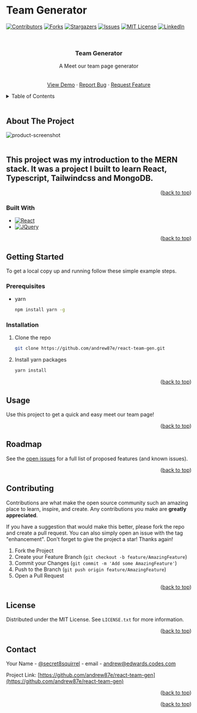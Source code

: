   # Team Generator
  
<a name="readme-top"></a>

[![Contributors][contributors-shield]][contributors-url]
[![Forks][forks-shield]][forks-url]
[![Stargazers][stars-shield]][stars-url]
[![Issues][issues-shield]][issues-url]
[![MIT License][license-shield]][license-url]
[![LinkedIn][linkedin-shield]][linkedin-url]



<!-- PROJECT LOGO -->
<br />
<div align="center">
  </a>

<h3 align="center">Team Generator</h3>

  <p align="center">
    A Meet our team page generator
    <br />
    <br />
    <br />
    <a href="https://react-team-ae-genie.herokuapp.com/">View Demo</a>
    ·
    <a href="https://github.com/andrew87e/react-team-gen/issues">Report Bug</a>
    ·
    <a href="https://github.com/andrew87e/react-team-gen/issues">Request Feature</a>
  </p>
</div>



<!-- TABLE OF CONTENTS -->
<details>
  <summary>Table of Contents</summary>
  <ol>
    <li>
      <a href="#about-the-project">About The Project</a>
      <ul>
        <li><a href="#built-with">Built With</a></li>
      </ul>
    </li>
    <li>
      <a href="#getting-started">Getting Started</a>
      <ul>
        <li><a href="#prerequisites">Prerequisites</a></li>
        <li><a href="#installation">Installation</a></li>
      </ul>
    </li>
    <li><a href="#usage">Usage</a></li>
    <li><a href="#roadmap">Roadmap</a></li>
    <li><a href="#contributing">Contributing</a></li>
    <li><a href="#license">License</a></li>
    <li><a href="#contact">Contact</a></li>
    <li><a href="#acknowledgments">Acknowledgments</a></li>
  </ol>
</details>

<br>


<!-- ABOUT THE PROJECT -->
## About The Project

![product-screenshot](https://i.imgur.com/942E7MF.png)
<br>
<br>


## This project was my introduction to the MERN stack. It was a project I built to learn React, Typescript, Tailwindcss and MongoDB.

<p align="right">(<a href="#readme-top">back to top</a>)</p>



### Built With

* [![React][React.js]][React-url]
* [![JQuery][JQuery.com]][JQuery-url]

<p align="right">(<a href="#readme-top">back to top</a>)</p>



<!-- GETTING STARTED -->
## Getting Started

To get a local copy up and running follow these simple example steps.

### Prerequisites
* yarn
  ```sh
  npm install yarn -g
  ```

### Installation

1. Clone the repo
   ```sh
   git clone https://github.com/andrew87e/react-team-gen.git
   ```
2. Install yarn packages
   ```sh
   yarn install
   ```

<p align="right">(<a href="#readme-top">back to top</a>)</p>


<!-- USAGE EXAMPLES -->
## Usage

Use this project to get a quick and easy meet our team page!

<p align="right">(<a href="#readme-top">back to top</a>)</p>



<!-- ROADMAP -->
## Roadmap

See the [open issues](https://github.com/andrew87e/react-team-gen/issues) for a full list of proposed features (and known issues).

<p align="right">(<a href="#readme-top">back to top</a>)</p>



<!-- CONTRIBUTING -->
## Contributing

Contributions are what make the open source community such an amazing place to learn, inspire, and create. Any contributions you make are **greatly appreciated**.

If you have a suggestion that would make this better, please fork the repo and create a pull request. You can also simply open an issue with the tag "enhancement".
Don't forget to give the project a star! Thanks again!

1. Fork the Project
2. Create your Feature Branch (`git checkout -b feature/AmazingFeature`)
3. Commit your Changes (`git commit -m 'Add some AmazingFeature'`)
4. Push to the Branch (`git push origin feature/AmazingFeature`)
5. Open a Pull Request

<p align="right">(<a href="#readme-top">back to top</a>)</p>



<!-- LICENSE -->
## License

Distributed under the MIT License. See `LICENSE.txt` for more information.

<p align="right">(<a href="#readme-top">back to top</a>)</p>



<!-- CONTACT -->
## Contact

Your Name - [@secret8squirrel](https://twitter.com/secret8squirrel) - email - andrew@edwards.codes.com

Project Link: [https://github.com/andrew87e/react-team-gen](https://github.com/andrew87e/react-team-gen)

<p align="right">(<a href="#readme-top">back to top</a>)</p>

<p align="right">(<a href="#readme-top">back to top</a>)</p>



<!-- MARKDOWN LINKS & IMAGES -->
<!-- https://www.markdownguide.org/basic-syntax/#reference-style-links -->
[contributors-shield]: https://img.shields.io/github/contributors/andrew87e/react-team-gen.svg?style=for-the-badge
[contributors-url]: https://github.com/andrew87e/react-team-gen/graphs/contributors
[forks-shield]: https://img.shields.io/github/forks/andrew87e/react-team-gen.svg?style=for-the-badge
[forks-url]: https://github.com/andrew87e/react-team-gen/network/members
[stars-shield]: https://img.shields.io/github/stars/andrew87e/react-team-gen.svg?style=for-the-badge
[stars-url]: https://github.com/andrew87e/react-team-gen/stargazers
[issues-shield]: https://img.shields.io/github/issues/andrew87e/react-team-gen.svg?style=for-the-badge
[issues-url]: https://github.com/andrew87e/react-team-gen/issues
[license-shield]: https://img.shields.io/github/license/andrew87e/react-team-gen.svg?style=for-the-badge
[license-url]: https://github.com/andrew87e/react-team-gen/blob/master/LICENSE.txt
[linkedin-shield]: https://img.shields.io/badge/-LinkedIn-black.svg?style=for-the-badge&logo=linkedin&colorB=555
[linkedin-url]: https://linkedin.com/in/andrew-edwards
[product-screenshot]: images/screenshot.png
[Next.js]: https://img.shields.io/badge/next.js-000000?style=for-the-badge&logo=nextdotjs&logoColor=white
[Next-url]: https://nextjs.org/
[React.js]: https://img.shields.io/badge/React-20232A?style=for-the-badge&logo=react&logoColor=61DAFB
[React-url]: https://reactjs.org/
[JQuery.com]: https://img.shields.io/badge/jQuery-0769AD?style=for-the-badge&logo=jquery&logoColor=white
[JQuery-url]: https://jquery.com 

